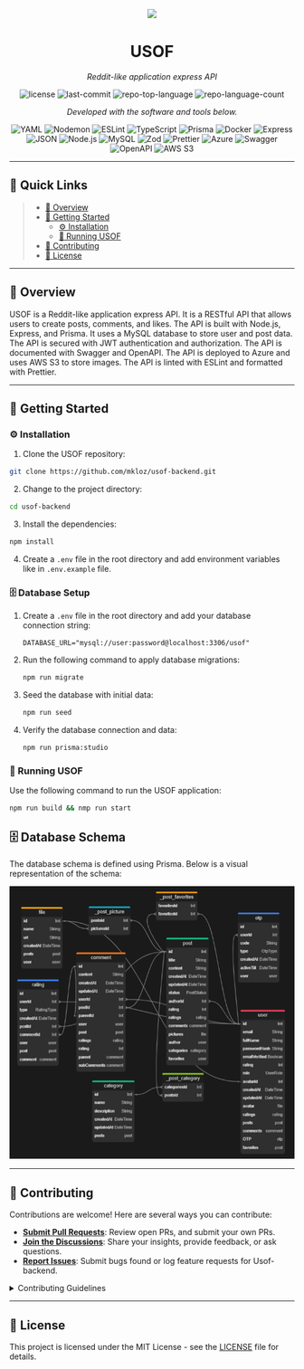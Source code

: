 <p align="center">
  <img src="https://img.icons8.com/external-tal-revivo-duo-tal-revivo/100/external-markdown-a-lightweight-markup-language-with-plain-text-formatting-syntax-logo-duo-tal-revivo.png" width="100" />
</p>
<p align="center">
    <h1 align="center">USOF</h1>
</p>
<p align="center">
    <em>Reddit-like application express API</em>
</p>
<p align="center">
	<img src="https://img.shields.io/github/license/mkloz/usof-backend?style=flat&color=0080ff" alt="license">
	<img src="https://img.shields.io/github/last-commit/mkloz/usof-backend?style=flat&logo=git&logoColor=white&color=0080ff" alt="last-commit">
	<img src="https://img.shields.io/github/languages/top/mkloz/usof-backend?style=flat&color=0080ff" alt="repo-top-language">
	<img src="https://img.shields.io/github/languages/count/mkloz/usof-backend?style=flat&color=0080ff" alt="repo-language-count">
<p>
<p align="center">
		<em>Developed with the software and tools below.</em>
</p>
<p align="center">
	<img src="https://img.shields.io/badge/YAML-CB171E.svg?style=flat&logo=YAML&logoColor=white" alt="YAML">
	<img src="https://img.shields.io/badge/Nodemon-76D04B.svg?style=flat&logo=Nodemon&logoColor=white" alt="Nodemon">
	<img src="https://img.shields.io/badge/ESLint-4B32C3.svg?style=flat&logo=ESLint&logoColor=white" alt="ESLint">
	<img src="https://img.shields.io/badge/TypeScript-3178C6.svg?style=flat&logo=TypeScript&logoColor=white" alt="TypeScript">
	<img src="https://img.shields.io/badge/Prisma-2D3748.svg?style=flat&logo=Prisma&logoColor=white" alt="Prisma">
	<img src="https://img.shields.io/badge/Docker-2496ED.svg?style=flat&logo=Docker&logoColor=white" alt="Docker">
	<img src="https://img.shields.io/badge/Express-000000.svg?style=flat&logo=Express&logoColor=white" alt="Express">
	<img src="https://img.shields.io/badge/JSON-000000.svg?style=flat&logo=JSON&logoColor=white" alt="JSON">
    <img src="https://img.shields.io/badge/Node.js-339933.svg?style=flat&logo=Node.js&logoColor=white" alt="Node.js">
    <img src="https://img.shields.io/badge/MySQL-4479A1.svg?style=flat&logo=MySQL&logoColor=white" alt="MySQL">
    <img src="https://img.shields.io/badge/Zod-000000.svg?style=flat&logo=Zod&logoColor=white" alt="Zod">
    <img src="https://img.shields.io/badge/Prettier-F7B93E.svg?style=flat&logo=Prettier&logoColor=white" alt="Prettier">
    <img src="https://img.shields.io/badge/Azure-0078D4.svg?style=flat&logo=Microsoft-Azure&logoColor=white" alt="Azure">
    <img src="https://img.shields.io/badge/Swagger-85EA2D.svg?style=flat&logo=Swagger&logoColor=black" alt="Swagger">
    <img src="https://img.shields.io/badge/OpenAPI-6BA539.svg?style=flat&logo=OpenAPI-Initiative&logoColor=white" alt="OpenAPI">
    <img src="https://img.shields.io/badge/Amazon_S3-569A31.svg?style=flat&logo=Amazon-S3&logoColor=white" alt="AWS S3">

</p>
<hr>

## 🔗 Quick Links

> -   [📍 Overview](#-overview)
> -   [🚀 Getting Started](#-getting-started)
>     -   [⚙️ Installation](#️-installation)
>     -   [🤖 Running USOF](#-running-USOF)
> -   [🤝 Contributing](#-contributing)
> -   [📄 License](#-license)

---

## 📍 Overview

USOF is a Reddit-like application express API. It is a RESTful API that allows users to create posts, comments, and likes. The API is built with Node.js, Express, and Prisma. It uses a MySQL database to store user and post data. The API is secured with JWT authentication and authorization. The API is documented with Swagger and OpenAPI. The API is deployed to Azure and uses AWS S3 to store images. The API is linted with ESLint and formatted with Prettier.

---

## 🚀 Getting Started

### ⚙️ Installation

1. Clone the USOF repository:

```sh
git clone https://github.com/mkloz/usof-backend.git
```

2. Change to the project directory:

```sh
cd usof-backend
```

3. Install the dependencies:

```sh
npm install
```

4. Create a `.env` file in the root directory and add environment variables like in `.env.example` file.

### 🗄️ Database Setup

1. Create a `.env` file in the root directory and add your database connection string:

    ```env
    DATABASE_URL="mysql://user:password@localhost:3306/usof"
    ```

2. Run the following command to apply database migrations:

    ```sh
    npm run migrate
    ```

3. Seed the database with initial data:

    ```sh
    npm run seed
    ```

4. Verify the database connection and data:

    ```sh
    npm run prisma:studio
    ```

### 🤖 Running USOF

Use the following command to run the USOF application:

```sh
npm run build && nmp run start
```

## 🗄️ Database Schema

The database schema is defined using Prisma. Below is a visual representation of the schema:

<p align="center">
    <img src="prisma/db.png" alt="Database Schema" width="600" />
</p>

---

## 🤝 Contributing

Contributions are welcome! Here are several ways you can contribute:

-   **[Submit Pull Requests](https://github.com/mkloz/usof-backend/blob/main/CONTRIBUTING.md)**: Review open PRs, and submit your own PRs.
-   **[Join the Discussions](https://github.com/mkloz/usof-backend/discussions)**: Share your insights, provide feedback, or ask questions.
-   **[Report Issues](https://github.com/mkloz/usof-backend/issues)**: Submit bugs found or log feature requests for Usof-backend.

<details closed>
    <summary>Contributing Guidelines</summary>

1. **Fork the Repository**: Start by forking the project repository to your GitHub account.
2. **Clone Locally**: Clone the forked repository to your local machine using a Git client.
    ```sh
    git clone https://github.com/mkloz/usof-backend
    ```
3. **Create a New Branch**: Always work on a new branch, giving it a descriptive name.
    ```sh
    git checkout -b new-feature-x
    ```
4. **Make Your Changes**: Develop and test your changes locally.
5. **Commit Your Changes**: Commit with a clear message describing your updates.
    ```sh
    git commit -m 'Implemented new feature x.'
    ```
6. **Push to GitHub**: Push the changes to your forked repository.
    ```sh
    git push origin new-feature-x
    ```
7. **Submit a Pull Request**: Create a PR against the original project repository. Clearly describe the changes and their motivations.

Once your PR is reviewed and approved, it will be merged into the main branch.

</details>

---

## 📄 License

This project is licensed under the MIT License - see the [LICENSE](https://github.com/mkloz/usof-backend/blob/main/LICENSE) file for details.

